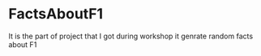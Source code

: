 # FactsAboutF1
It is the part of project that I got during workshop it genrate random facts about F1 

